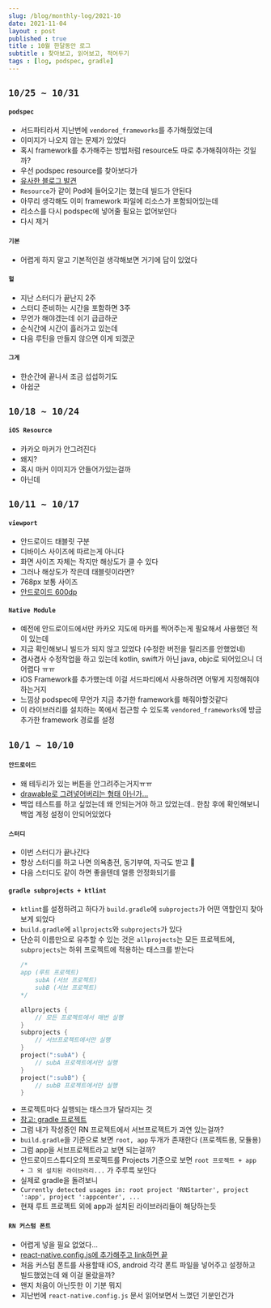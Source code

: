 ```yaml
---
slug: /blog/monthly-log/2021-10
date: 2021-11-04
layout : post
published : true
title : 10월 한달동안 로그
subtitle : 찾아보고, 읽어보고, 적어두기
tags : [log, podspec, gradle]
---
```


## `10/25 ~ 10/31`
#### `podspec`
- 서드파티라서 지난번에 `vendored_frameworks`를 추가해줬었는데
- 이미지가 나오지 않는 문제가 있었다
- 혹시 framework를 추가해주는 방법처럼 resource도 따로 추가해줘야하는 것일까?
- 우선 podspec resource를 찾아보다가
- [유사한 블로그 발견](https://daddy73e.tistory.com/6)
- `Resource`가 같이 Pod에 들어오기는 했는데 빌드가 안된다
- 아무리 생각해도 이미 framework 파일에 리소스가 포함되어있는데
- 리소스를 다시 podspec에 넣어줄 필요는 없어보인다
- 다시 제거

#### `기본`
- 어렵게 하지 말고 기본적인걸 생각해보면 거기에 답이 있었다

#### `헐`
- 지난 스터디가 끝난지 2주
- 스터디 준비하는 시간을 포함하면 3주
- 무언가 해야겠는데 쉬기 급급하군
- 순식간에 시간이 흘러가고 있는데
- 다음 루틴을 만들지 않으면 이게 되겠군

#### `그게`
- 한순간에 끝나서 조금 섭섭하기도
- 아쉽군


## `10/18 ~ 10/24`
#### `iOS Resource`
- 카카오 마커가 안그려진다
- 왜지?
- 혹시 마커 이미지가 안들어가있는걸까
- 아닌데
 

## `10/11 ~ 10/17`
#### `viewport`
- 안드로이드 태블릿 구분
- 디바이스 사이즈에 따르는게 아니다
- 화면 사이즈 자체는 작지만 해상도가 클 수 있다
- 그러나 해상도가 작은데 태블릿이라면?
- 768px 보통 사이즈
- [안드로이드 600dp](https://developer.android.com/training/multiscreen/screensizes#TaskUseSWQuali)

#### `Native Module`
- 예전에 안드로이드에서만 카카오 지도에 마커를 찍어주는게 필요해서 사용했던 적이 있는데
- 지금 확인해보니 빌드가 되지 않고 있었다 (수정한 버전을 릴리즈를 안했었네)
- 겸사겸사 수정작업을 하고 있는데 kotlin, swift가 아닌 java, objc로 되어있으니 더 어렵다 ㅠㅠ
- iOS Framework를 추가했는데 이걸 서드파티에서 사용하려면 어떻게 지정해줘야하는거지
- 느낌상 podspec에 무언가 지금 추가한 framework를 해줘야할것같다
- 이 라이브러리를 설치하는 쪽에서 접근할 수 있도록 `vendored_frameworks`에 방금 추가한 framework 경로를 설정


## `10/1 ~ 10/10`
#### `안드로이드`
- 왜 테두리가 있는 버튼을 안그려주는거지ㅠㅠ
- [drawable로 그려넣어버리는 형태 아닌가...](https://medium.com/@dblackker/android-bordered-button-3d3016848b8a)
- 백업 테스트를 하고 싶었는데 왜 안되는거야 하고 있었는데.. 한참 후에 확인해보니 백업 계정 설정이 안되어있었다

#### `스터디`
- 이번 스터디가 끝나간다
- 항상 스터디를 하고 나면 의욕충전, 동기부여, 자극도 받고 🤝
- 다음 스터디도 같이 하면 좋을텐데 얼릉 안정화되기를

#### `gradle subprojects + ktlint`
- `ktlint`를 설정하려고 하다가 `build.gradle`에 `subprojects`가 어떤 역할인지 찾아보게 되었다
- `build.gradle`에 `allprojects`와 `subprojects`가 있다
- 단순히 이름만으로 유추할 수 있는 것은 `allprojects`는 모든 프로젝트에, `subprojects`는 하위 프로젝트에 적용하는 태스크를 받는다
	```kts
	/*
	app (루트 프로젝트)
		subA (서브 프로젝트)
		subB (서브 프로젝트)
	*/
	
	allprojects {
		// 모든 프로젝트에서 매번 실행
	}
	subprojects {
		// 서브프로젝트에서만 실행
	}
	project(":subA") {
		// subA 프로젝트에서만 실행
	}
	project(":subB") {
		// subB 프로젝트에서만 실행
	}
	```
- 프로젝트마다 실행되는 태스크가 달라지는 것
- [참고: gradle 프로젝트](https://kwonnam.pe.kr/wiki/gradle/multiproject)
- 그럼 내가 작성중인 RN 프로젝트에서 서브프로젝트가 과연 있는걸까?
- `build.gradle`을 기준으로 보면 `root, app` 두개가 존재한다 (프로젝트용, 모듈용)
- 그럼 app을 서브프로젝트라고 보면 되는걸까?
- 안드로이드스튜디오의 프로젝트를 Projects 기준으로 보면 `root 프로젝트 + app + 그 외 설치된 라이브러리...` 가 주루륵 보인다
- 실제로 gradle을 돌려보니
- `Currently detected usages in: root project 'RNStarter', project ':app', project ':appcenter', ...`
- 현재 루트 프로젝트 외에 app과 설치된 라이브러리들이 해당하는듯

#### `RN 커스텀 폰트`
- 어렵게 넣을 필요 없었다...
- [react-native.config.js에 추가해주고 link하면 끝](https://mehrankhandev.medium.com/ultimate-guide-to-use-custom-fonts-in-react-native-77fcdf859cf4)
- 처음 커스텀 폰트를 사용할때 iOS, android 각각 폰트 파일을 넣어주고 설정하고 빌드했었는데 왜 이걸 몰랐을까?
- 왠지 처음이 아닌듯한 이 기분 뭐지
- 지난번에 `react-native.config.js` 문서 읽어보면서 느꼈던 기분인건가
